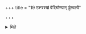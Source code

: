 +++
title = "19 उत्तरस्यां वेदिश्रोण्याम् पुंश्चल्यै"

+++

<details><summary>थिते</summary>

उत्तरस्यां वेदिश्रोण्यां पुंश्चल्यै मागधाय च परिश्रयन्ति १९
</details>

